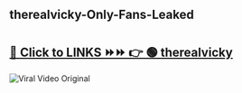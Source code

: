
 ## therealvicky-Only-Fans-Leaked

# <h2><a href="https://clipsfans.com/therealvicky&ref=git">🔗 Click to LINKS ⏩⏩ 👉 🟢 therealvicky </a></h2>

<a href="https://clipsfans.com/therealvicky&ref=git" rel="nofollow" data-target="animated-image.originalLink"><img src="https://i.ibb.co.com/xMMVF88/686577567.gif" alt="Viral Video Original" style="max-width: 100%; display: inline-block;" data-target="animated-image.originalImage"></a>
